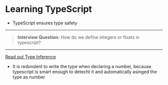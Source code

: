 # Learning TypeScript

- TypeScript ensures type safety

---

> **Interview Question:** How do we define integers or floats in typescript?

[^1]: Hint We don't need to define, integers and float everything is just number

---

[Read out Type Inference](https://www.scaler.com/topics/typescript/array-type-interface/)

- It is redundent to write the type when declaring a number, because typescript is smart enough to detecht it and automatically asinged the type as number
